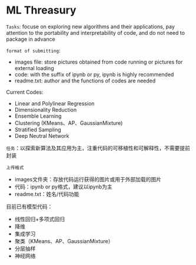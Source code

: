 # ML Threasury

`Tasks`: focuse on exploring new algorithms and their applications, pay attention to the portability and interpretability of code, and do not need to package in advance

`format of submitting`: 
+ images file: store pictures obtained from code running or pictures for external loading 
+ code: with the suffix of ipynb or py, ipynb is highly recommended
+ readme.txt: author and the functions of codes are needed

Current Codes:
+ Linear and Polylinear Regression
+ Dimensionality Reduction
+ Ensemble Learning
+ Clustering (KMeans、AP、GaussianMixture)
+ Stratified Sampling
+ Deep Neutral Network 


`任务`：以探索新算法及其应用为主，注重代码的可移植性和可解释性，不需要提前封装

`上传格式`
+ images文件夹：存放代码运行获得的图片或用于外部加载的图片
+ 代码：ipynb or py格式，建议以ipynb为主
+ readme.txt：姓名/代码功能

目前已有模型代码：
+ 线性回归+多项式回归
+ 降维
+ 集成学习
+ 聚类（KMeans、AP、GaussianMixture）
+ 分层抽样
+ 神经网络
